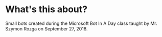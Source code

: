 # What's this about?

Small bots created during the Microsoft Bot In A Day class taught by Mr. Szymon Rozga on September 27, 2018.
